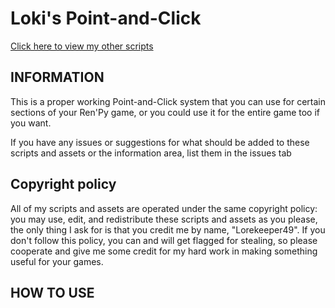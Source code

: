# Loki's Point-and-Click

[Click here to view my other scripts](https://github.com/Lorekeeper49/Loki-s-Ren-Py-scripts)

## INFORMATION

This is a proper working Point-and-Click system that you can use for certain sections of your Ren'Py game, or you could use it for the entire game too if you want.

If you have any issues or suggestions for what should be added to these scripts and assets or the information area, list them in the issues tab

## Copyright policy

All of my scripts and assets are operated under the same copyright policy: you may use, edit, and redistribute these scripts and assets as you please, the only thing I ask for is that you credit me by name, "Lorekeeper49".  If you don't follow this policy, you can and will get flagged for stealing, so please cooperate and give me some credit for my hard work in making something useful for your games.

## HOW TO USE

